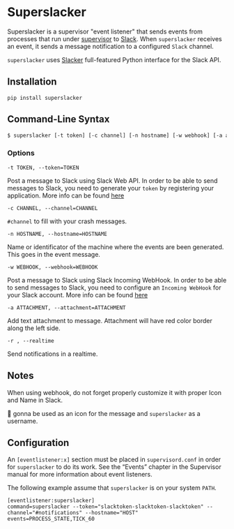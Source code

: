 # Superslacker

Superslacker is a supervisor "event listener" that sends events from processes that run under [supervisor](http://supervisord.org) to [Slack](https://slack.com). When `superslacker` receives an event, it sends a message notification to a configured `Slack` channel.

`superslacker` uses [Slacker](https://github.com/os/slacker) full-featured Python interface for the Slack API.

## Installation

```
pip install superslacker
```

## Command-Line Syntax

```bash
$ superslacker [-t token] [-c channel] [-n hostname] [-w webhook] [-a attachment] [-r]
```

### Options

```-t TOKEN, --token=TOKEN```

Post a message to Slack using Slack Web API. In order to be able to send messages to Slack, you need to generate your `token` by registering your application. More info can be found [here](https://api.slack.com/web)

```-c CHANNEL, --channel=CHANNEL```

`#channel` to fill with your crash messages.

```-n HOSTNAME, --hostname=HOSTNAME```

Name or identificator of the machine where the events are been generated. This goes in the event message.

```-w WEBHOOK, --webhook=WEBHOOK```

Post a message to Slack using Slack Incoming WebHook. In order to be able to send messages to Slack, you need to configure an `Incoming WebHook` for your Slack account. More info can be found [here](https://api.slack.com/incoming-webhooks)

```-a ATTACHMENT, --attachment=ATTACHMENT```

Add text attachment to message. Attachment will have red color border along the left side.

```-r , --realtime```

Send notifications in a realtime.


## Notes

When using webhook, do not forget properly customize it with proper Icon and Name in Slack.

:ghost: gonna be used as an icon for the message and `superslacker` as a username.


## Configuration
An `[eventlistener:x]` section must be placed in `supervisord.conf` in order for `superslacker` to do its work. See the “Events” chapter in the Supervisor manual for more information about event listeners.

The following example assume that `superslacker` is on your system `PATH`.


```
[eventlistener:superslacker]
command=superslacker --token="slacktoken-slacktoken-slacktoken" --channel="#notifications" --hostname="HOST"
events=PROCESS_STATE,TICK_60
```
